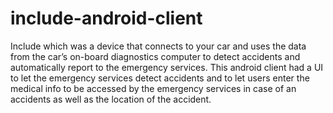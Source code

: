 # include-android-client
Include which was a device that connects to your car and uses the data from the car’s on-board diagnostics computer to detect accidents and automatically report to the emergency services.
This android client had a UI to let the emergency services detect accidents and to let users enter the medical info to be accessed by the emergency services in case of an accidents as well as the location of the accident.
